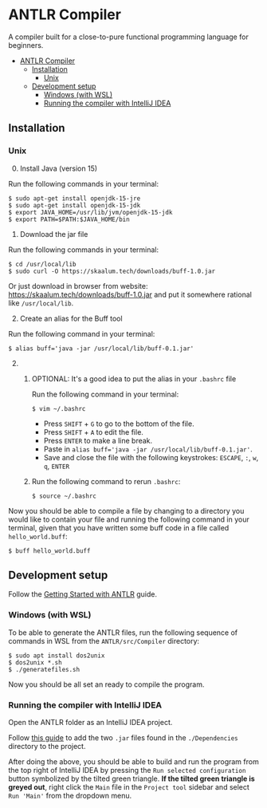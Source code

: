 # ANTLR Compiler

A compiler built for a close-to-pure functional programming language for beginners.

- [ANTLR Compiler](#antlr-compiler)
    * [Installation](#installation)
        + [Unix](#unix)
    * [Development setup](#development-setup)
        + [Windows (with WSL)](#windows-with-wsl)
        + [Running the compiler with IntelliJ IDEA](#running-the-compiler-with-intellij-idea)

## Installation

### Unix

0. Install Java (version 15)

Run the following commands in your terminal:

```shell
$ sudo apt-get install openjdk-15-jre
$ sudo apt-get install openjdk-15-jdk
$ export JAVA_HOME=/usr/lib/jvm/openjdk-15-jdk
$ export PATH=$PATH:$JAVA_HOME/bin
```

1. Download the jar file

Run the following commands in your terminal:

```shell
$ cd /usr/local/lib
$ sudo curl -O https://skaalum.tech/downloads/buff-1.0.jar
```

Or just download in browser from website: https://skaalum.tech/downloads/buff-1.0.jar and put it somewhere rational
like `/usr/local/lib`.

2. Create an alias for the Buff tool

Run the following command in your terminal:

```shell
$ alias buff='java -jar /usr/local/lib/buff-0.1.jar'
```

2.
    1. OPTIONAL: It's a good idea to put the alias in your `.bashrc` file

        Run the following command in your terminal:
        
        ```shell
        $ vim ~/.bashrc
        ```
        
        - Press `SHIFT` + `G` to go to the bottom of the file.
        - Press `SHIFT` + `A` to edit the file.
        - Press `ENTER` to make a line break.
        - Paste in `alias buff='java -jar /usr/local/lib/buff-0.1.jar'`.
        - Save and close the file with the following keystrokes: `ESCAPE`, `:`, `w`, `q`, `ENTER`

    2. Run the following command to rerun `.bashrc`:
        ```shell
        $ source ~/.bashrc
        ```

Now you should be able to compile a file by changing to a directory you would like to contain your file and running the following command in your terminal, given that you have written some buff code in a file called `hello_world.buff`:

```shell
$ buff hello_world.buff
```

## Development setup

Follow the [Getting Started with ANTLR](https://github.com/antlr/antlr4/blob/master/doc/getting-started.md) guide.

### Windows (with WSL)

To be able to generate the ANTLR files, run the following sequence of commands in WSL from the `ANTLR/src/Compiler`
directory:

```
$ sudo apt install dos2unix 
$ dos2unix *.sh
$ ./generatefiles.sh
```

Now you should be all set an ready to compile the program.

### Running the compiler with IntelliJ IDEA

Open the ANTLR folder as an IntelliJ IDEA project.

Follow [this guide](https://stackoverflow.com/a/1051705/12545726) to add the two `.jar` files found in
the `./Dependencies` directory to the project.

After doing the above, you should be able to build and run the program from the top right of IntelliJ IDEA by pressing
the `Run selected configuration` button symbolized by the tilted green triangle. **If the tilted green triangle is
greyed out**, right click the `Main` file in the `Project tool` sidebar and select `Run 'Main'` from the dropdown menu. 
